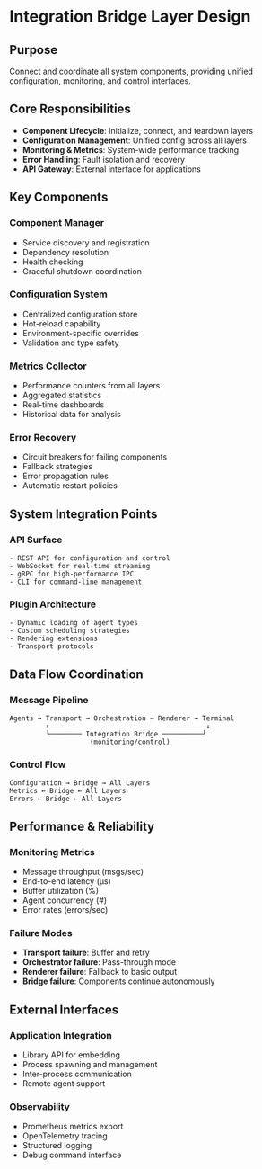 # Integration Bridge Layer Design

## Purpose
Connect and coordinate all system components, providing unified configuration, monitoring, and control interfaces.

## Core Responsibilities
- **Component Lifecycle**: Initialize, connect, and teardown layers
- **Configuration Management**: Unified config across all layers
- **Monitoring & Metrics**: System-wide performance tracking
- **Error Handling**: Fault isolation and recovery
- **API Gateway**: External interface for applications

## Key Components

### Component Manager
- Service discovery and registration
- Dependency resolution
- Health checking
- Graceful shutdown coordination

### Configuration System
- Centralized configuration store
- Hot-reload capability
- Environment-specific overrides
- Validation and type safety

### Metrics Collector
- Performance counters from all layers
- Aggregated statistics
- Real-time dashboards
- Historical data for analysis

### Error Recovery
- Circuit breakers for failing components
- Fallback strategies
- Error propagation rules
- Automatic restart policies

## System Integration Points

### API Surface
```
- REST API for configuration and control
- WebSocket for real-time streaming
- gRPC for high-performance IPC
- CLI for command-line management
```

### Plugin Architecture
```
- Dynamic loading of agent types
- Custom scheduling strategies
- Rendering extensions
- Transport protocols
```

## Data Flow Coordination

### Message Pipeline
```
Agents → Transport → Orchestration → Renderer → Terminal
         ↑                                       ↓
         └──────── Integration Bridge ──────────┘
                    (monitoring/control)
```

### Control Flow
```
Configuration → Bridge → All Layers
Metrics ← Bridge ← All Layers
Errors ← Bridge ← All Layers
```

## Performance & Reliability

### Monitoring Metrics
- Message throughput (msgs/sec)
- End-to-end latency (µs)
- Buffer utilization (%)
- Agent concurrency (#)
- Error rates (errors/sec)

### Failure Modes
- **Transport failure**: Buffer and retry
- **Orchestrator failure**: Pass-through mode
- **Renderer failure**: Fallback to basic output
- **Bridge failure**: Components continue autonomously

## External Interfaces

### Application Integration
- Library API for embedding
- Process spawning and management
- Inter-process communication
- Remote agent support

### Observability
- Prometheus metrics export
- OpenTelemetry tracing
- Structured logging
- Debug command interface